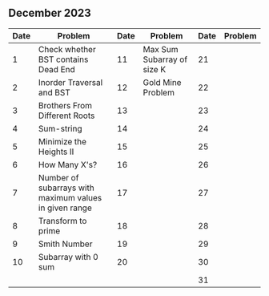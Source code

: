 ## December 2023

| Date | Problem                                                | Date | Problem                    | Date | Problem |
| ---- | ------------------------------------------------------ | ---- | -------------------------- | ---- | ------- |
| 1    | Check whether BST contains Dead End                    | 11   | Max Sum Subarray of size K | 21   |         |
| 2    | Inorder Traversal and BST                              | 12   | Gold Mine Problem          | 22   |         |
| 3    | Brothers From Different Roots                          | 13   |                            | 23   |         |
| 4    | Sum-string                                             | 14   |                            | 24   |         |
| 5    | Minimize the Heights II                                | 15   |                            | 25   |         |
| 6    | How Many X's?                                          | 16   |                            | 26   |         |
| 7    | Number of subarrays with maximum values in given range | 17   |                            | 27   |         |
| 8    | Transform to prime                                     | 18   |                            | 28   |         |
| 9    | Smith Number                                           | 19   |                            | 29   |         |
| 10   | Subarray with 0 sum                                    | 20   |                            | 30   |         |
|      |                                                        |      |                            | 31   |         |
